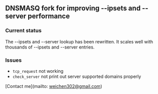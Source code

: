 ## DNSMASQ fork for improving --ipsets and --server performance

### Current status

The --ipsets and --server lookup has been rewritten. It scales well with thousands
of --ipsets and --server entries.


### Issues

* `tcp_request` not working
* `check_server` not print out server supported domains properly


[Contact me](mailto: weichen302@gmail.com)
